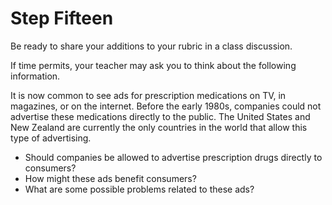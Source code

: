 # Step Fifteen
Be ready to share your additions to your rubric in a class discussion.

If time permits, your teacher may ask you to think about the following information.  

It is now common to see ads for prescription medications on TV, in magazines, or on the internet. Before the early 1980s, companies could not advertise these medications directly to the public. The United States and New Zealand are currently the only countries in the world that allow this type of advertising.

- Should companies be allowed to advertise prescription drugs directly to consumers?
- How might these ads benefit consumers?
- What are some possible problems related to these ads?
